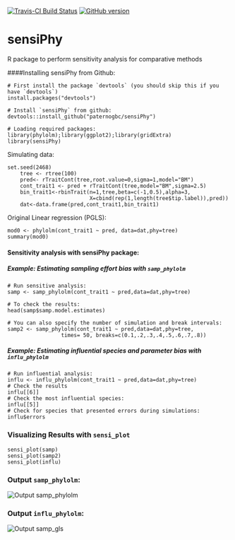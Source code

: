 [![Travis-CI Build Status](https://travis-ci.org/paternogbc/sensiPhy.svg?branch=master)](https://travis-ci.org/paternogbc/sensiPhy)
[![GitHub version](https://badge.fury.io/gh/paternogbc%2FsensiPhy.svg)](http://badge.fury.io/gh/paternogbc%2FsensiPhy)

sensiPhy
========

R package to perform sensitivity analysis for comparative methods

####Installing sensiPhy from Github:

```{r}
# First install the package `devtools` (you should skip this if you have `devtools`)
install.packages("devtools")

# Install `sensiPhy` from github: 
devtools::install_github("paternogbc/sensiPhy")

# Loading required packages:
library(phylolm);library(ggplot2);library(gridExtra)
library(sensiPhy)
```

Simulating data:
```{r}
set.seed(2468)
    tree <- rtree(100)
    pred<- rTraitCont(tree,root.value=0,sigma=1,model="BM")
    cont_trait1 <- pred + rTraitCont(tree,model="BM",sigma=2.5)
    bin_trait1<-rbinTrait(n=1,tree,beta=c(-1,0.5),alpha=3,
                          X=cbind(rep(1,length(tree$tip.label)),pred))
    dat<-data.frame(pred,cont_trait1,bin_trait1)
```

Original Linear regression (PGLS):
```{r}
mod0 <- phylolm(cont_trait1 ~ pred, data=dat,phy=tree)
summary(mod0)
```

#### Sensitivity analysis with sensiPhy package:

##### Example: Estimating sampling effort bias with `samp_phylolm`

```{r}
# Run sensitive analysis:
samp <- samp_phylolm(cont_trait1 ~ pred,data=dat,phy=tree)

# To check the results:
head(samp$samp.model.estimates)

# You can also specify the number of simulation and break intervals:
samp2 <- samp_phylolm(cont_trait1 ~ pred,data=dat,phy=tree,
                 times= 50, breaks=c(0.1,.2,.3,.4,.5,.6,.7,.8))
```

##### Example: Estimating influential species and parameter bias with `influ_phylolm`

```{r}
# Run influential analysis:
influ <- influ_phylolm(cont_trait1 ~ pred,data=dat,phy=tree)
# Check the results
influ[[6]]
# Check the most influential species:
influ[[5]]
# Check for species that presented errors during simulations:
influ$errors
```
### Visualizing Results with `sensi_plot`
```{r}
sensi_plot(samp)
sensi_plot(samp2)
sensi_plot(influ)

```

### Output `samp_phylolm`:
![Output samp_phylolm](http://i.imgur.com/YyKMEbX.jpg)

### Output `influ_phylolm`:
![Output samp_gls](http://i.imgur.com/gF6GuEH.jpg)
